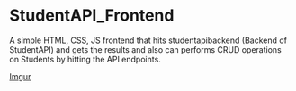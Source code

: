 # StudentAPI_Frontend
A simple HTML, CSS, JS frontend that hits studentapibackend (Backend of StudentAPI) and gets the results and also can performs CRUD operations on Students by hitting the API endpoints.

[Imgur](https://i.imgur.com/5VNJ4F8.jpg)
